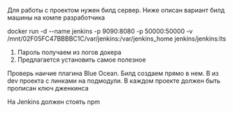 
Для работы с проектом нужен билд сервер.
Ниже описан вариант билд машины на компе разработчика

docker run -d --name jenkins -p 9090:8080 -p 50000:50000 -v /mnt/02F05FC47BBBBC1C/var/jenkins:/var/jenkins_home jenkins/jenkins:lts


1. Пароль получаем из логов докера
2. Предлагается установить самое полезное

Проверь наичие плагина Blue Ocean. 
Билд создаем прямо в нем. В из dev проекта с линками на подмодули. 
В каждом проекте должен быть прописан ключ дженкинса

На Jenkins должен стоять npm


